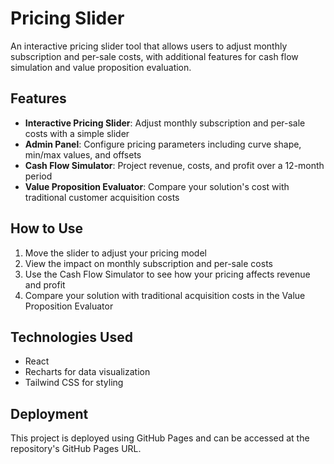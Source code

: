 # Pricing Slider

An interactive pricing slider tool that allows users to adjust monthly subscription and per-sale costs, with additional features for cash flow simulation and value proposition evaluation.

## Features

- **Interactive Pricing Slider**: Adjust monthly subscription and per-sale costs with a simple slider
- **Admin Panel**: Configure pricing parameters including curve shape, min/max values, and offsets
- **Cash Flow Simulator**: Project revenue, costs, and profit over a 12-month period
- **Value Proposition Evaluator**: Compare your solution's cost with traditional customer acquisition costs

## How to Use

1. Move the slider to adjust your pricing model
2. View the impact on monthly subscription and per-sale costs
3. Use the Cash Flow Simulator to see how your pricing affects revenue and profit
4. Compare your solution with traditional acquisition costs in the Value Proposition Evaluator

## Technologies Used

- React
- Recharts for data visualization
- Tailwind CSS for styling

## Deployment

This project is deployed using GitHub Pages and can be accessed at the repository's GitHub Pages URL.
